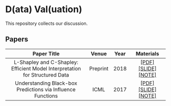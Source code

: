 # D(ata) Val(uation)

This repository collects our discussion.

## Papers

|                         Paper Title                          |  Venue   | Year |                          Materials                           |
| :----------------------------------------------------------: | :------: | :--: | :----------------------------------------------------------: |
| L-Shapley and C-Shapley: Efficient Model Interpretation for Structured Data | Preprint | 2018 | [[PDF]](https://arxiv.org/abs/1808.02610) [[SLIDE]](https://github.com/lygjwy/DVal/blob/main/slides/L-shapley-and-c-shapley-eficient-model-interpretation-for-structured-data.ppt) [[NOTE]](https://github.com/lygjwy/DVal/blob/main/notes/L-shapley-and-c-shapley-eficient-model-interpretation-for-structured-data.md) |
| Understanding Black-box Predictions via Influence Functions  |   ICML   | 2017 | [[PDF]](https://arxiv.org/abs/1703.04730) [[SLIDE]](https://github.com/lygjwy/DVal/blob/main/slides/under-standing-black-box-predictions-via-influence-functions.ppt) [[NOTE]](https://github.com/lygjwy/DVal/blob/main/notes/under-standing-black-box-predictions-via-influence-functions.md) |









